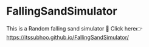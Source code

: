 # FallingSandSimulator
This is a Random falling sand simulator 🐴
Click here👉 https://itssubhoo.github.io/FallingSandSimulator/
